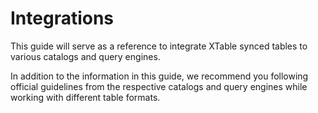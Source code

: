 # Integrations

This guide will serve as a reference to integrate XTable synced tables to various
catalogs and query engines.

In addition to the information in this guide, we recommend you following official guidelines
from the respective catalogs and query engines while working with different table formats.
